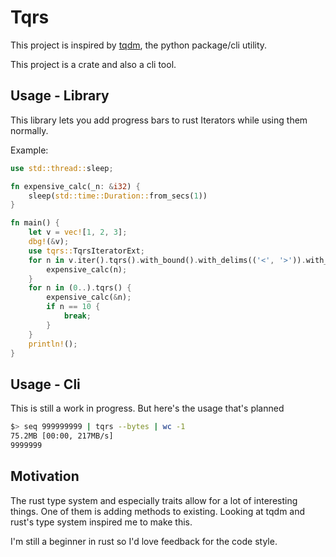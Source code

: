# Tqrs

This project is inspired by [tqdm](https://github.com/tqdm/tqdm.git), the python package/cli utility.

This project is a crate and also a cli tool.

## Usage - Library
This library lets you add progress bars to rust Iterators while using them normally.

Example:
```rust
use std::thread::sleep;

fn expensive_calc(_n: &i32) {
    sleep(std::time::Duration::from_secs(1))
}

fn main() {
    let v = vec![1, 2, 3];
    dbg!(&v);
    use tqrs::TqrsIteratorExt;
    for n in v.iter().tqrs().with_bound().with_delims(('<', '>')).with_bar("*") {
        expensive_calc(n);
    }
    for n in (0..).tqrs() {
        expensive_calc(&n);
        if n == 10 {
            break;
        }
    }
    println!();
}
```

## Usage - Cli

This is still a work in progress. But here's the usage that's planned

```bash
$> seq 999999999 | tqrs --bytes | wc -1
75.2MB [00:00, 217MB/s]
9999999
```

## Motivation

The rust type system and especially traits allow for a lot of interesting things. One of them is adding methods to existing. Looking at tqdm and rust's type system inspired me to make this.

I'm still a beginner in rust so I'd love feedback for the code style.
